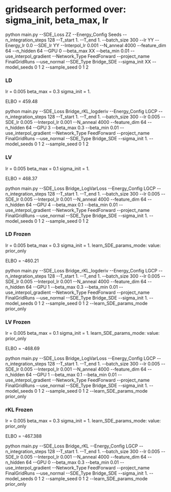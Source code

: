 # gridsearch performed over: sigma_init, beta_max, lr

python main.py --SDE_Loss ZZ --Energy_Config Seeds --n_integration_steps 128 --T_start 1. --T_end 1. --batch_size 300 --lr YY --Energy_lr 0.0 --SDE_lr YY --Interpol_lr 0.001 --N_anneal 4000 --feature_dim 64 --n_hidden 64 --GPU 0 --beta_max XX --beta_min 0.01 --use_interpol_gradient --Network_Type FeedForward --project_name FinalGridRuns --use_normal --SDE_Type Bridge_SDE --sigma_init XX --model_seeds 0 1 2 --sample_seed 0 1 2

### LD 
lr = 0.005
beta_max = 0.3
sigma_init = 1.

ELBO = 459.48

python main.py --SDE_Loss Bridge_rKL_logderiv --Energy_Config LGCP --n_integration_steps 128 --T_start 1. --T_end 1. --batch_size 300 --lr 0.005 --SDE_lr 0.005 --Interpol_lr 0.001 --N_anneal 4000 --feature_dim 64 --n_hidden 64 --GPU 3 --beta_max 0.3 --beta_min 0.01 --use_interpol_gradient --Network_Type FeedForward --project_name FinalGridRuns --use_normal --SDE_Type Bridge_SDE --sigma_init 1. --model_seeds 0 1 2 --sample_seed 0 1 2

### LV
lr = 0.005
beta_max = 0.1
sigma_init = 1.

ELBO = 468.37

python main.py --SDE_Loss Bridge_LogVarLoss --Energy_Config LGCP --n_integration_steps 128 --T_start 1. --T_end 1. --batch_size 300 --lr 0.005 --SDE_lr 0.005 --Interpol_lr 0.001 --N_anneal 4000 --feature_dim 64 --n_hidden 64 --GPU 4 --beta_max 0.1 --beta_min 0.01 --use_interpol_gradient --Network_Type FeedForward --project_name FinalGridRuns --use_normal --SDE_Type Bridge_SDE --sigma_init 1. --model_seeds 0 1 2 --sample_seed 0 1 2

### LD Frozen
lr = 0.005
beta_max = 0.3
sigma_init = 1.
learn_SDE_params_mode:
value: prior_only

ELBO = -460.21

python main.py --SDE_Loss Bridge_rKL_logderiv --Energy_Config LGCP --n_integration_steps 128 --T_start 1. --T_end 1. --batch_size 300 --lr 0.005 --SDE_lr 0.005 --Interpol_lr 0.001 --N_anneal 4000 --feature_dim 64 --n_hidden 64 --GPU 1 --beta_max 0.3 --beta_min 0.01 --use_interpol_gradient --Network_Type FeedForward --project_name FinalGridRuns --use_normal --SDE_Type Bridge_SDE --sigma_init 1. --model_seeds 0 1 2 --sample_seed 0 1 2 --learn_SDE_params_mode prior_only


### LV Frozen
lr = 0.005
beta_max = 0.1 
sigma_init = 1.
learn_SDE_params_mode:
value: prior_only

ELBO = -468.69

python main.py --SDE_Loss Bridge_LogVarLoss --Energy_Config LGCP --n_integration_steps 128 --T_start 1. --T_end 1. --batch_size 300 --lr 0.005 --SDE_lr 0.005 --Interpol_lr 0.001 --N_anneal 4000 --feature_dim 64 --n_hidden 64 --GPU 1 --beta_max 0.1 --beta_min 0.01 --use_interpol_gradient --Network_Type FeedForward --project_name FinalGridRuns --use_normal --SDE_Type Bridge_SDE --sigma_init 1. --model_seeds 0 1 2 --sample_seed 0 1 2 --learn_SDE_params_mode prior_only

### rKL Frozen
lr = 0.005
beta_max = 0.3
sigma_init = 1.
learn_SDE_params_mode:
value: prior_only

ELBO = -467.388

python main.py --SDE_Loss Bridge_rKL --Energy_Config LGCP --n_integration_steps 128 --T_start 1. --T_end 1. --batch_size 300 --lr 0.005 --SDE_lr 0.005 --Interpol_lr 0.001 --N_anneal 4000 --feature_dim 64 --n_hidden 64 --GPU 0 --beta_max 0.3 --beta_min 0.01 --use_interpol_gradient --Network_Type FeedForward --project_name FinalGridRuns --use_normal --SDE_Type Bridge_SDE --sigma_init 1. --model_seeds 0 1 2 --sample_seed 0 1 2 --learn_SDE_params_mode prior_only




